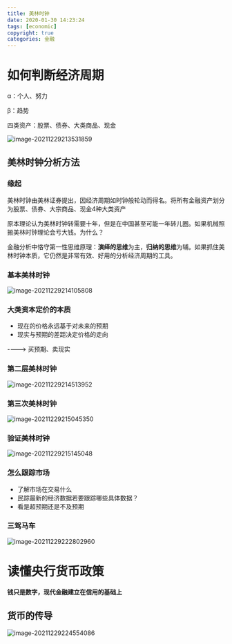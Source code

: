 ```yaml
---
title: 美林时钟
date: 2020-01-30 14:23:24
tags: [economic]
copyright: true
categories: 金融
---
```


# 如何判断经济周期

α：个人、努力

β：趋势

四类资产：股票、债券、大类商品、现金

![image-20211229213531859](C:\Users\m1885\AppData\Roaming\Typora\typora-user-images\image-20211229213531859.png)



## 美林时钟分析方法

### 缘起

美林时钟由美林证券提出，因经济周期如时钟般轮动而得名。将所有金融资产划分为股票、债券、大宗商品、现金4种大类资产

原本理论认为美林时钟转需要十年，但是在中国甚至可能一年转儿圈。如果机械照搬美林时钟理论会亏大钱。为什么？

金融分析中恪守第一性思维原理：**演绎的思维**为主，**归纳的思维**为辅。如果抓住美林时钟本质，它仍然是非常有效、好用的分析经济周期的工具。

### 基本美林时钟

![image-20211229214105808](C:\Users\m1885\AppData\Roaming\Typora\typora-user-images\image-20211229214105808.png)

### 大类资本定价的本质

- 现在的价格永远基于对未来的预期
- 现实与预期的差距决定价格的走向

----> 买预期、卖现实

### 第二层美林时钟

![image-20211229214513952](C:\Users\m1885\AppData\Roaming\Typora\typora-user-images\image-20211229214513952.png)

### 第三次美林时钟

![image-20211229215045350](C:\Users\m1885\AppData\Roaming\Typora\typora-user-images\image-20211229215045350.png)

### 验证美林时钟

![image-20211229215145048](C:\Users\m1885\AppData\Roaming\Typora\typora-user-images\image-20211229215145048.png)

### 怎么跟踪市场

- 了解市场在交易什么
- 民踪最新的经济数据若要跟踪哪些具体数据？
- 看是超预期还是不及预期

### 三驾马车

![image-20211229222802960](C:\Users\m1885\AppData\Roaming\Typora\typora-user-images\image-20211229222802960.png)



# 读懂央行货币政策

**钱只是数字，现代金融建立在信用的基础上**

## 货币的传导

![image-20211229224554086](C:\Users\m1885\AppData\Roaming\Typora\typora-user-images\image-20211229224554086.png)

